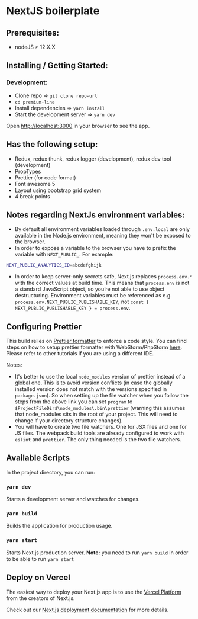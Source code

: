 # NextJS boilerplate

## Prerequisites:
- nodeJS > 12.X.X

## Installing / Getting Started:
### Development:

- Clone repo => `git clone repo-url`
- `cd premium-line`
- Install dependencies => `yarn install`
- Start the development server => `yarn dev`

Open [http://localhost:3000](http://localhost:3000) in your browser to see the app.

## Has the following setup:
- Redux, redux thunk, redux logger (development), redux dev tool (development)
- PropTypes
- Prettier (for code format)
- Font awesome 5
- Layout using bootstrap grid system
- 4 break points

## Notes regarding NextJs environment variables:
- By default all environment variables loaded through `.env.local` are only available in the Node.js environment, meaning they won't be exposed to the browser.
- In order to expose a variable to the browser you have to prefix the variable with `NEXT_PUBLIC_`. For example:

```bash
NEXT_PUBLIC_ANALYTICS_ID=abcdefghijk
```
-  In order to keep server-only secrets safe, Next.js replaces `process.env.*` with the correct values at build time. This means that `process.env` is not a standard JavaScript object, so you’re not able to use object destructuring. Environment variables must be referenced as e.g. `process.env.NEXT_PUBLIC_PUBLISHABLE_KEY`, not `const { NEXT_PUBLIC_PUBLISHABLE_KEY } = process.env`.

## Configuring Prettier

This build relies on [Prettier formatter](https://prettier.io/) to enforce a code style. You can find steps on how to setup prettier formatter with WebStorm/PhpStorm [here](https://prettier.io/docs/en/webstorm.html#running-prettier-on-save-using-file-watcher). Please refer to other tutorials if you are using a different IDE.

Notes:

- It's better to use the local `node_modules` version of prettier instead of a global one. This is to avoid version conflicts (in case the globally installed version does not match with the versions specified in `package.json`). So when setting up the file watcher when you follow the steps from the above link you can set `program` to `$ProjectFileDir$\node_modules\.bin\prettier` (warning this assumes that node_modules sits in the root of your project. This will need to change if your directory structure changes).
- You will have to create two file watchers. One for JSX files and one for JS files. The webpack build tools are already configured to work with `eslint` and `prettier`. The only thing needed is the two file watchers.

## Available Scripts

In the project directory, you can run:

### `yarn dev`
Starts a development server and watches for changes.

### `yarn build`
Builds the application for production usage.

### `yarn start`
Starts Next.js production server. **Note:** you need to run `yarn build` in order to be able to run `yarn start`

## Deploy on Vercel

The easiest way to deploy your Next.js app is to use the [Vercel Platform](https://vercel.com/new?utm_medium=default-template&filter=next.js&utm_source=create-next-app&utm_campaign=create-next-app-readme) from the creators of Next.js.

Check out our [Next.js deployment documentation](https://nextjs.org/docs/deployment) for more details.
